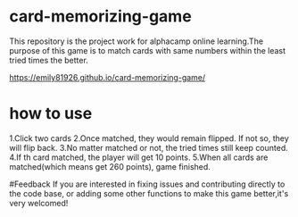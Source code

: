 # card-memorizing-game 

This repository is the project work for alphacamp online learning.The purpose of this game is to match cards with same numbers within the least tried times the better.

https://emily81926.github.io/card-memorizing-game/

# how to use
1.Click two cards
2.Once matched, they would remain flipped. If not so, they will flip back.
3.No matter matched or not, the tried times still keep counted.
4.If th card matched, the player will get 10 points.
5.When all cards are matched(which means get 260 points), game finished.

#Feedback
If you are interested in fixing issues and contributing directly to the code base, or adding some other functions to make this game better,it's very welcomed!
